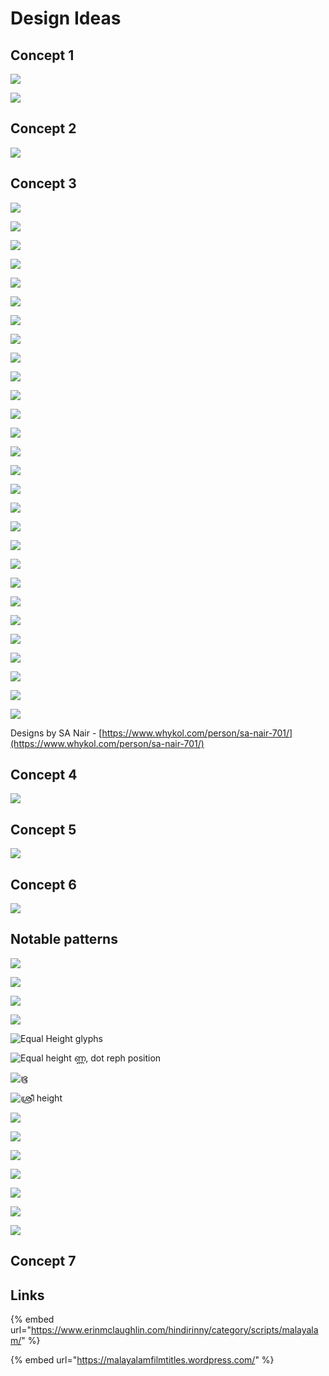 # Design Ideas

## Concept 1

![](<../../.gitbook/assets/image (45).png>)

![](<../../.gitbook/assets/image (69).png>)

## Concept 2

![](<../../.gitbook/assets/image (46).png>)

## Concept 3

![](<../../.gitbook/assets/image (47).png>)

![](<../../.gitbook/assets/image (48).png>)

![](<../../.gitbook/assets/image (49).png>)

![](<../../.gitbook/assets/image (51).png>)

![](<../../.gitbook/assets/image (53).png>)

![](<../../.gitbook/assets/image (55).png>)

![](<../../.gitbook/assets/image (56).png>)

![](<../../.gitbook/assets/image (57).png>)

![](<../../.gitbook/assets/image (58).png>)

![](<../../.gitbook/assets/image (59).png>)

![](<../../.gitbook/assets/image (60).png>)



![](<../../.gitbook/assets/image (61).png>)

![](<../../.gitbook/assets/image (62).png>)

![](<../../.gitbook/assets/image (63).png>)

![](<../../.gitbook/assets/image (65).png>)

![](<../../.gitbook/assets/image (66).png>)

![](<../../.gitbook/assets/image (67).png>)

![](<../../.gitbook/assets/image (68).png>)

![](<../../.gitbook/assets/image (70).png>)

![](<../../.gitbook/assets/image (71).png>)

![](<../../.gitbook/assets/image (72).png>)

![](<../../.gitbook/assets/image (73).png>)

![](<../../.gitbook/assets/image (74).png>)

![](<../../.gitbook/assets/image (75).png>)

![](<../../.gitbook/assets/image (76).png>)

![](<../../.gitbook/assets/image (77).png>)

![](<../../.gitbook/assets/image (78).png>)

![](<../../.gitbook/assets/image (79).png>)

Designs by SA Nair - [https://www.whykol.com/person/sa-nair-701/](https://www.whykol.com/person/sa-nair-701/)

## Concept 4

![](<../../.gitbook/assets/image (50).png>)

## Concept 5

![](<../../.gitbook/assets/image (81).png>)

## Concept 6

![](../../.gitbook/assets/Screenshot\_20220508\_101123.png)



## Notable patterns

![](<../../.gitbook/assets/image (82).png>)

![](<../../.gitbook/assets/image (83).png>)

![](<../../.gitbook/assets/image (84).png>)

![](<../../.gitbook/assets/image (85).png>)

![Equal Height glyphs](<../../.gitbook/assets/image (86).png>)

![Equal height ണ്ണ, dot reph position](<../../.gitbook/assets/image (87).png>)

![ഭൂ](<../../.gitbook/assets/image (88).png>)

![ശ്രീ height](<../../.gitbook/assets/image (89).png>)

![](<../../.gitbook/assets/image (90).png>)

![](<../../.gitbook/assets/image (91).png>)

![](<../../.gitbook/assets/image (92).png>)

![](<../../.gitbook/assets/image (112).png>)

![](<../../.gitbook/assets/image (113).png>)

![](<../../.gitbook/assets/image (114).png>)



![](<../../.gitbook/assets/image (115).png>)

## Concept 7



## Links

{% embed url="https://www.erinmclaughlin.com/hindirinny/category/scripts/malayalam/" %}

{% embed url="https://malayalamfilmtitles.wordpress.com/" %}


